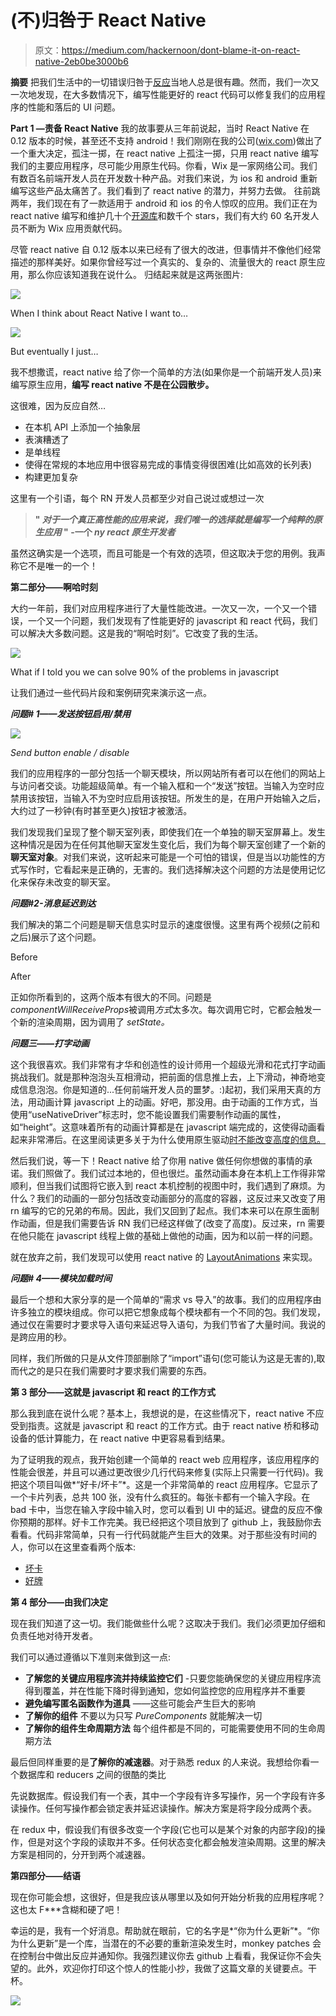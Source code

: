 # (不)归咎于 React Native

> 原文：<https://medium.com/hackernoon/dont-blame-it-on-react-native-2eb0be3000b6>

**摘要**
把我们生活中的一切错误归咎于[反应](https://hackernoon.com/tagged/react)当地人总是很有趣。然而，我们一次又一次地发现，在大多数情况下，编写性能更好的 react 代码可以修复我们的应用程序的性能和落后的 UI 问题。

**Part 1 —责备 React Native**
我的故事要从三年前说起，当时 React Native 在 0.12 版本的时候，甚至还不支持 android！我们刚刚在我的公司([wix.com](https://www.wix.com))做出了一个重大决定，孤注一掷，在 react native 上孤注一掷，只用 react native 编写我们的主要应用程序，尽可能少用原生代码。你看，Wix 是一家网络公司。我们有数百名前端开发人员在开发数十种产品。对我们来说，为 ios 和 android 重新编写这些产品太痛苦了。我们看到了 react native 的潜力，并努力去做。
往前跳两年，我们现在有了一款适用于 android 和 ios 的令人惊叹的应用。我们正在为 react native 编写和维护几十个[开源库](https://github.com/wix)和数千个 stars，我们有大约 60 名开发人员不断为 Wix 应用贡献代码。

尽管 react native 自 0.12 版本以来已经有了很大的改进，但事情并不像他们经常描述的那样美好。如果你曾经写过一个真实的、复杂的、流量很大的 react 原生应用，那么你应该知道我在说什么。
归结起来就是这两张图片:

![](img/fbeb8b4ff9d08396d3e045f0971405c5.png)

When I think about React Native I want to…

![](img/a405a990b00c875c1bfb9e7fb7f14b81.png)

But eventually I just…

我不想撒谎，react native 给了你一个简单的方法(如果你是一个前端开发人员)来编写原生应用，**编写 react native 不是在公园散步。**

这很难，因为反应自然…

*   在本机 API 上添加一个抽象层
*   表演糟透了
*   是单线程
*   使得在常规的本地应用中很容易完成的事情变得很困难(比如高效的长列表)
*   构建更加复杂

这里有一个引语，每个 RN 开发人员都至少对自己说过或想过一次

> **" *对于一个真正高性能的应用来说，我们唯一的选择就是编写一个纯粹的原生应用* "
> -一个 *ny react 原生开发者***

虽然这确实是一个选项，而且可能是一个有效的选项，但这取决于您的用例。我声称它不是唯一的一个！

**第二部分——啊哈时刻**

大约一年前，我们对应用程序进行了大量性能改进。一次又一次，一个又一个错误，一个又一个问题，我们发现有了性能更好的 javascript 和 react 代码，我们可以解决大多数问题。这是我的“啊哈时刻”。它改变了我的生活。

![](img/4c1b1393e05e5035216223be72b9ddd6.png)

What if I told you we can solve 90% of the problems in javascript

让我们通过一些代码片段和案例研究来演示这一点。

***问题# 1——发送按钮启用/禁用***

![](img/6c2866b9884c2a113e70a2a7e88bc10e.png)

*Send button enable / disable*

我们的应用程序的一部分包括一个聊天模块，所以网站所有者可以在他们的网站上与访问者交谈。功能超级简单。有一个输入框和一个“发送”按钮。当输入为空时应禁用该按钮，当输入不为空时应启用该按钮。所发生的是，在用户开始输入之后，大约过了一秒钟(有时甚至更久)按钮才被激活。

我们发现我们呈现了整个聊天室列表，即使我们在一个单独的聊天室屏幕上。发生这种情况是因为在任何其他聊天室发生变化后，我们为每个聊天室创建了一个新的**聊天室对象**。对我们来说，这听起来可能是一个可怕的错误，但是当以功能性的方式写作时，它看起来是正确的，无害的。我们选择解决这个问题的方法是使用记忆化来保存未改变的聊天室。

***问题#2-消息延迟到达***

我们解决的第二个问题是聊天信息实时显示的速度很慢。这里有两个视频(之前和之后)展示了这个问题。

Before

After

正如你所看到的，这两个版本有很大的不同。问题是*componentWillReceiveProps*被调用*方式*太多次。每次调用它时，它都会触发一个新的渲染周期，因为调用了 *setState。*

***问题三——打字动画***

这个我很喜欢。我们非常有才华和创造性的设计师用一个超级光滑和花式打字动画挑战我们。就是那种泡泡头互相滑动，把前面的信息推上去，上下滑动，神奇地变成信息泡泡。你是知道的...任何前端开发人员的噩梦。:)起初，我们采用天真的方法，用动画计算 javascript 上的动画。好吧，那没用。由于动画的工作方式，当使用“useNativeDriver”标志时，您不能设置我们需要制作动画的属性，如“height”。这意味着所有的动画计算都是在 javascript 端完成的，这使得动画看起来非常滞后。在这里阅读更多关于为什么使用原生驱动[时不能改变高度的信息。](https://github.com/facebook/react-native/issues/13150)

然后我们说，等一下！React native 给了你用 native 做任何你想做的事情的承诺。我们照做了。我们试过本地的，但也很烂。虽然动画本身在本机上工作得非常顺利，但当我们试图将它嵌入到 react 本机控制的视图中时，我们遇到了麻烦。为什么？我们的动画的一部分包括改变动画部分的高度的容器，这反过来又改变了用 rn 编写的它的兄弟的布局。因此，我们又回到了起点。我们本来可以在原生面制作动画，但是我们需要告诉 RN 我们已经这样做了(改变了高度)。反过来，rn 需要在他只能在 javascript 线程上做的基础上做他的动画，因为和以前一样的问题。

就在放弃之前，我们发现可以使用 react native 的 [LayoutAnimations](https://facebook.github.io/react-native/docs/animations#layoutanimation-api) 来实现。

***问题# 4——模块加载时间***

最后一个想和大家分享的是一个简单的“需求 vs 导入”的故事。我们的应用程序由许多独立的模块组成。你可以把它想象成每个模块都有一个不同的包。我们发现，通过仅在需要时才要求导入语句来延迟导入语句，为我们节省了大量时间。我说的是跨应用的秒。

同样，我们所做的只是从文件顶部删除了“import”语句(您可能认为这是无害的),取而代之的是只在我们需要时才要求我们需要的东西。

**第 3 部分——这就是 javascript 和 react 的工作方式**

那么我到底在说什么呢？基本上，我想说的是，在这些情况下，react native 不应受到指责。这就是 javascript 和 react 的工作方式。由于 react native 桥和移动设备的低计算能力，在 react native 中更容易看到结果。

为了证明我的观点，我开始创建一个简单的 react web 应用程序，该应用程序的性能会很差，并且可以通过更改很少几行代码来修复(实际上只需要一行代码)。我把这个项目叫做*“好卡/坏卡”*。这是一个非常简单的 react 应用程序。它显示了一个卡片列表，总共 100 张，没有什么疯狂的。每张卡都有一个输入字段。在 bad 卡中，当您在输入字段中输入时，您可以看到 UI 中的延迟。键盘的反应不像你预期的那样。好卡工作完美。我已经把这个项目放到了 github 上，我鼓励你去看看。代码非常简单，只有一行代码就能产生巨大的效果。对于那些没有时间的人，你可以在这里查看两个版本:

*   [坏卡](https://ofirdagan.github.io/good-card-bad-card/dist/bad-card/)
*   [好牌](https://ofirdagan.github.io/good-card-bad-card/dist/good-card/)

**第 4 部分——由我们决定**

现在我们知道了这一切。我们能做些什么呢？这取决于我们。我们必须更加仔细和负责任地对待开发者。

我们可以通过遵循以下准则来做到这一点:

*   **了解您的关键应用程序流并持续监控它们**
    -只要您能确保您的关键应用程序流得到覆盖，并在性能下降时得到通知，您如何监控您的应用程序并不重要
*   **避免编写匿名函数作为道具**
    ——这些可能会产生巨大的影响
*   **了解你的组件**
    不要以为只写 *PureComponents* 就能解决一切
*   **了解你的组件生命周期方法**
    每个组件都是不同的，可能需要使用不同的生命周期方法

最后但同样重要的是**了解你的减速器**。对于熟悉 redux 的人来说。我想给你看一个数据库和 reducers 之间的很酷的类比

先说数据库。假设我们有一个表，其中一个字段有许多写操作，另一个字段有许多读操作。任何写操作都会锁定表并延迟读操作。解决方案是将字段分成两个表。

在 redux 中，假设我们有很多改变一个字段(它也可以是某个对象的内部字段)的操作，但是对这个字段的读取并不多。任何状态变化都会触发渲染周期。这里的解决方案是相同的，分开到两个减速器。

**第四部分——结语**

现在你可能会想，这很好，但是我应该从哪里以及如何开始分析我的应用程序呢？这也太 F***含糊和硬了吧！

幸运的是，我有一个好消息。帮助就在眼前，它的名字是*“你为什么更新”*。“你为什么更新”是一个库，当潜在的不必要的重新渲染发生时，monkey patches 会在控制台中做出反应并通知你。我强烈建议你去 github 上看看，我保证你不会失望的。此外，欢迎你打印这个惊人的性能小抄，我做了这篇文章的关键要点。干杯。

![](img/4946401ba407b3c2cafb2bf0adbe8d8c.png)